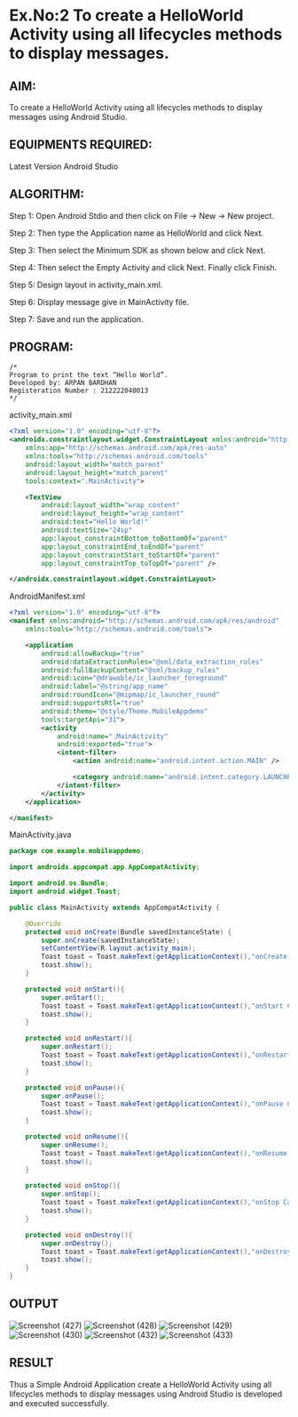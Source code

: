 # Ex.No:2 To create a HelloWorld Activity using all lifecycles methods to display messages.


## AIM:

To create a HelloWorld Activity using all lifecycles methods to display messages using Android Studio.

## EQUIPMENTS REQUIRED:

Latest Version Android Studio

## ALGORITHM:

Step 1: Open Android Stdio and then click on File -> New -> New project.

Step 2: Then type the Application name as HelloWorld and click Next. 

Step 3: Then select the Minimum SDK as shown below and click Next.

Step 4: Then select the Empty Activity and click Next. Finally click Finish.

Step 5: Design layout in activity_main.xml.

Step 6: Display message give in MainActivity file.

Step 7: Save and run the application.

## PROGRAM:
```
/*
Program to print the text “Hello World”.
Developed by: ARPAN BARDHAN
Registeration Number : 212222040013
*/
```
activity_main.xml
```XML
<?xml version="1.0" encoding="utf-8"?>
<androidx.constraintlayout.widget.ConstraintLayout xmlns:android="http://schemas.android.com/apk/res/android"
    xmlns:app="http://schemas.android.com/apk/res-auto"
    xmlns:tools="http://schemas.android.com/tools"
    android:layout_width="match_parent"
    android:layout_height="match_parent"
    tools:context=".MainActivity">

    <TextView
        android:layout_width="wrap_content"
        android:layout_height="wrap_content"
        android:text="Hello World!"
        android:textSize="24sp"
        app:layout_constraintBottom_toBottomOf="parent"
        app:layout_constraintEnd_toEndOf="parent"
        app:layout_constraintStart_toStartOf="parent"
        app:layout_constraintTop_toTopOf="parent" />

</androidx.constraintlayout.widget.ConstraintLayout>
```
AndroidManifest.xml
```XML
<?xml version="1.0" encoding="utf-8"?>
<manifest xmlns:android="http://schemas.android.com/apk/res/android"
    xmlns:tools="http://schemas.android.com/tools">

    <application
        android:allowBackup="true"
        android:dataExtractionRules="@xml/data_extraction_rules"
        android:fullBackupContent="@xml/backup_rules"
        android:icon="@drawable/ic_launcher_foreground"
        android:label="@string/app_name"
        android:roundIcon="@mipmap/ic_launcher_round"
        android:supportsRtl="true"
        android:theme="@style/Theme.MobileAppdemo"
        tools:targetApi="31">
        <activity
            android:name=".MainActivity"
            android:exported="true">
            <intent-filter>
                <action android:name="android.intent.action.MAIN" />

                <category android:name="android.intent.category.LAUNCHER" />
            </intent-filter>
        </activity>
    </application>

</manifest>
```
MainActivity.java
```JAVA
package com.example.mobileappdemo;

import androidx.appcompat.app.AppCompatActivity;

import android.os.Bundle;
import android.widget.Toast;

public class MainActivity extends AppCompatActivity {

    @Override
    protected void onCreate(Bundle savedInstanceState) {
        super.onCreate(savedInstanceState);
        setContentView(R.layout.activity_main);
        Toast toast = Toast.makeText(getApplicationContext(),"onCreate Called",Toast.LENGTH_LONG);
        toast.show();
    }

    protected void onStart(){
        super.onStart();
        Toast toast = Toast.makeText(getApplicationContext(),"onStart Called",Toast.LENGTH_LONG);
        toast.show();
    }

    protected void onRestart(){
        super.onRestart();
        Toast toast = Toast.makeText(getApplicationContext(),"onRestart Called",Toast.LENGTH_LONG);
        toast.show();
    }

    protected void onPause(){
        super.onPause();
        Toast toast = Toast.makeText(getApplicationContext(),"onPause Called",Toast.LENGTH_LONG);
        toast.show();
    }

    protected void onResume(){
        super.onResume();
        Toast toast = Toast.makeText(getApplicationContext(),"onResume Called",Toast.LENGTH_LONG);
        toast.show();
    }

    protected void onStop(){
        super.onStop();
        Toast toast = Toast.makeText(getApplicationContext(),"onStop Called",Toast.LENGTH_LONG);
        toast.show();
    }

    protected void onDestroy(){
        super.onDestroy();
        Toast toast = Toast.makeText(getApplicationContext(),"onDestroy Called",Toast.LENGTH_LONG);
        toast.show();
    }
}
```

## OUTPUT
![Screenshot (427)](https://github.com/ArpanBardhan/lifecyclemethods/assets/119405037/8be9f6da-41a5-41b6-97e1-045e206c1c4c)
![Screenshot (428)](https://github.com/ArpanBardhan/lifecyclemethods/assets/119405037/0af4f9e3-a96e-4b29-8284-a8d3acc7b247)
![Screenshot (429)](https://github.com/ArpanBardhan/lifecyclemethods/assets/119405037/7d3627ff-4415-488b-ab22-8d1f504b1603)
![Screenshot (430)](https://github.com/ArpanBardhan/lifecyclemethods/assets/119405037/870554d2-81e8-4eec-adf1-7c996b92dd9e)
![Screenshot (432)](https://github.com/ArpanBardhan/lifecyclemethods/assets/119405037/b7553063-5a99-4228-9cef-a702a9661a5f)
![Screenshot (433)](https://github.com/ArpanBardhan/lifecyclemethods/assets/119405037/38c053e4-e0fc-44b9-9894-465e171d1de4)




## RESULT
Thus a Simple Android Application create a HelloWorld Activity using all lifecycles methods to display messages using Android Studio is developed and executed successfully.
